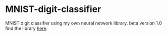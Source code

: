 # MNIST-digit-classifier
MNIST digit classifier using my own neural network library. beta version 1.0  
find the library [here](https://github.com/GypsyDangerous/Python-Neural-Network).
